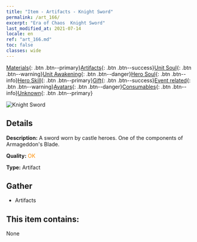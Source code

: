 ```yaml
---
title: "Item - Artifacts - Knight Sword"
permalink: /art_166/
excerpt: "Era of Chaos  Knight Sword"
last_modified_at: 2021-07-14
locale: en
ref: "art_166.md"
toc: false
classes: wide
---
```

 [Materials](/Items/){: .btn .btn--primary}[Artifacts](/Items/Artifacts/){: .btn .btn--success}[Unit Soul](/Items/UnitSoul/){: .btn .btn--warning}[Unit Awakening](/Items/UnitAwakening/){: .btn .btn--danger}[Hero Soul](/Items/HeroSoul/){: .btn .btn--info}[Hero Skill](/Items/HeroSkill/){: .btn .btn--primary}[Gift](/Items/Gift/){: .btn .btn--success}[Event related](/Items/Events/){: .btn .btn--warning}[Avatars](/Items/Avatars/){: .btn .btn--danger}[Consumables](/Items/Consumables/){: .btn .btn--info}[Unknown](/Items/Unknown/){: .btn .btn--primary}

 ![Knight Sword](/images/t/artifact_40441.png)

## Details
 **Description:** A sword worn by castle heroes. One of the components of Armageddon's Blade.

 **Quality:** <span style="color: #FF8C00">OK</span>

 **Type:** Artifact

## Gather

*    Artifacts 

## This item contains:

  None

